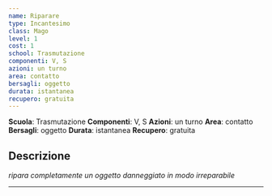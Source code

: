 ```yaml
---
name: Riparare
type: Incantesimo
class: Mago
level: 1
cost: 1
school: Trasmutazione
componenti: V, S
azioni: un turno
area: contatto
bersagli: oggetto
durata: istantanea
recupero: gratuita
---
```

**Scuola**: Trasmutazione
**Componenti**: V, S
**Azioni**: un turno
**Area**: contatto
**Bersagli**: oggetto
**Durata**: istantanea
**Recupero**: gratuita

**Descrizione**
-

*ripara completamente un oggetto danneggiato in modo irreparabile*

---